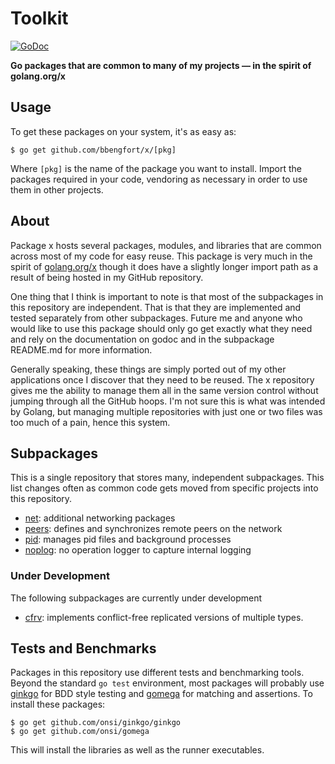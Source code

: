 # Toolkit  

[![GoDoc](https://godoc.org/github.com/bbengfort/x?status.svg)](https://godoc.org/github.com/bbengfort/x)

**Go packages that are common to many of my projects &mdash; in the spirit of golang.org/x**

## Usage

To get these packages on your system, it's as easy as:

```
$ go get github.com/bbengfort/x/[pkg]
```

Where `[pkg]` is the name of the package you want to install. Import the packages required in your code, vendoring as necessary in order to use them in other projects.

## About

Package x hosts several packages, modules, and libraries that are common across most of my code for easy reuse. This package is very much in the spirit of [golang.org/x](https://godoc.org/-/subrepo) though it does have a slightly longer import path as a result of being hosted in my GitHub repository.

One thing that I think is important to note is that most of the subpackages in this repository are independent. That is that they are implemented and tested separately from other subpackages. Future me and anyone who would like to use this package should only go get exactly what they need and rely on the documentation on godoc and in the subpackage README.md for more information.

Generally speaking, these things are simply ported out of my other applications once I discover that they need to be reused. The x repository gives me the ability to manage them all in the same version control without jumping through all the GitHub hoops. I'm not sure this is what was intended by Golang, but managing multiple repositories with just one or two files was too much of a pain, hence this system.

## Subpackages

This is a single repository that stores many, independent subpackages. This list changes often as common code gets moved from specific projects into this repository.

- [net](net/README.md): additional networking packages
- [peers](peers/README.md): defines and synchronizes remote peers on the network
- [pid](pid/README.md): manages pid files and background processes
- [noplog](noplog/README.md): no operation logger to capture internal logging 

### Under Development

The following subpackages are currently under development

- [cfrv](cfrv/README.md): implements conflict-free replicated versions of multiple types.

## Tests and Benchmarks

Packages in this repository use different tests and benchmarking tools. Beyond the standard `go test` environment, most packages will probably use [ginkgo](http://onsi.github.io/ginkgo/) for BDD style testing and [gomega](http://onsi.github.io/gomega/) for matching and assertions. To install these packages:

```
$ go get github.com/onsi/ginkgo/ginkgo
$ go get github.com/onsi/gomega
```

This will install the libraries as well as the runner executables.
